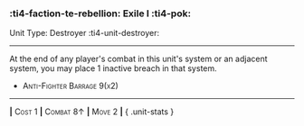 ### :ti4-faction-te-rebellion: **Exile I** :ti4-pok:

Unit Type: Destroyer :ti4-unit-destroyer:

---

At the end of any player's combat in this unit's system or an adjacent system, you may place 1 inactive breach in that system.

* <span style="font-variant:small-caps;">Anti-Fighter Barrage 9(x2)</span> 

---

__|__ <span style="font-variant:small-caps;">Cost 1</span> __|__ <span style="font-variant:small-caps;">Combat 8↑</span> __|__ <span style="font-variant:small-caps;">Move 2</span> __|__
{ .unit-stats }